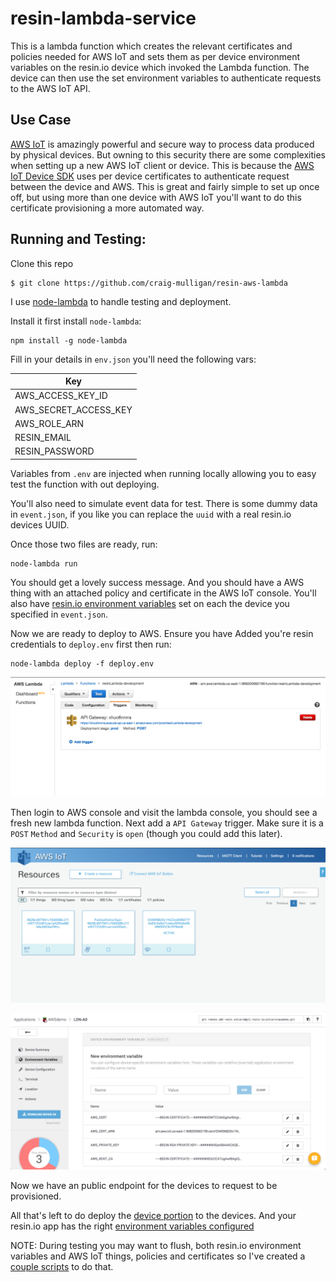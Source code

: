 # resin-lambda-service

This is a lambda function which creates the relevant certificates and policies needed for AWS IoT and sets them as per device environment variables on the resin.io device which invoked the Lambda function. The device can then use the set environment variables to authenticate requests to the AWS IoT API.  

## Use Case

[AWS IoT](https://aws.amazon.com/iot/how-it-works/) is amazingly powerful and secure way to process data produced by physical devices. But owning to this security there are some complexities when setting up a new AWS IoT client or device. This is because the [AWS IoT Device SDK](http://docs.aws.amazon.com/iot/latest/developerguide/iot-sdks.html) uses per device certificates to authenticate request between the device and AWS. This is great and fairly simple to set up once off, but using more than one device with AWS IoT you'll want to do this certificate provisioning a more automated way.

## Running and Testing:

Clone this repo
```
$ git clone https://github.com/craig-mulligan/resin-aws-lambda
```

I use [node-lambda](https://github.com/motdotla/node-lambda) to handle testing and deployment.

Install it first install `node-lambda`:
```
npm install -g node-lambda
```

Fill in your details in `env.json` you'll need the following vars:

| Key                   |
|-----------------------|
| AWS_ACCESS_KEY_ID     |
| AWS_SECRET_ACCESS_KEY |
| AWS_ROLE_ARN          |
| RESIN_EMAIL           |
| RESIN_PASSWORD        |

Variables from `.env` are injected when running locally allowing you to easy test the function with out deploying.

You'll also need to simulate event data for test. There is some dummy data in `event.json`, if you like you can replace the `uuid` with a real resin.io devices UUID.

Once those two files are ready, run:

```
node-lambda run
```

You should get a lovely success message. And you should have a AWS thing with an attached policy and certificate in the AWS IoT console. You'll also have [resin.io environment variables](http://docs.resin.io/management/env-vars/#per-device) set on each the device you specified in `event.json`.

Now we are ready to deploy to AWS. Ensure you have Added you're resin credentials to `deploy.env` first then run:

```
node-lambda deploy -f deploy.env 
```

![lambdaTrigger](/docs/lambdaTrigger.png)

Then login to AWS console and visit the lambda console, you should see a fresh new lambda function. Next add a `API Gateway` trigger. Make sure it is a `POST` `Method` and `Security` is `open` (though you could add this later).

![lambdaTrigger](/docs/awsIoT.png)

![resinEnvars](/docs/resinEnvars.png)

Now we have an public endpoint for the devices to request to be provisioned.

All that's left to do deploy the [device portion](https://github.com/resin-io-projects/resin-aws-device) to the devices. And your resin.io app has the right [environment variables configured](https://github.com/craig-mulligan/resin-aws-device#add-a-few-resin-app-environment-variables)

NOTE: During testing you may want to flush, both resin.io environment variables and AWS IoT things, policies and certificates so I've created a [couple scripts](https://github.com/craig-mulligan/aws-reset-scripts) to do that.
